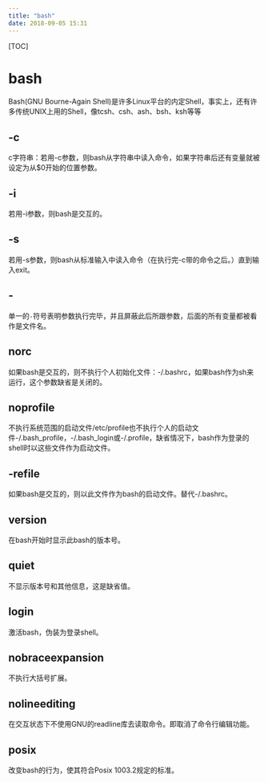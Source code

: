 ```yaml
---
title: "bash"
date: 2018-09-05 15:31
---
```


[TOC]

# bash

Bash(GNU Bourne-Again Shell)是许多Linux平台的内定Shell，事实上，还有许多传统UNIX上用的Shell，像tcsh、csh、ash、bsh、ksh等等



## -c

c字符串：若用-c参数，则bash从字符串中读入命令，如果字符串后还有变量就被设定为从$0开始的位置参数。

## -i 

若用-i参数，则bash是交互的。

## -s

若用-s参数，则bash从标准输入中读入命令（在执行完-c带的命令之后。）直到输入exit。

## -

单一的`-`符号表明参数执行完毕，并且屏蔽此后所跟参数，后面的所有变量都被看作是文件名。

## norc

如果bash是交互的，则不执行个人初始化文件：-/.bashrc，如果bash作为sh来运行，这个参数缺省是关闭的。

## noprofile

不执行系统范围的启动文件/etc/profile也不执行个人的启动文件-/.bash_profile，-/.bash_login或-/.profile，缺省情况下，bash作为登录的shell时以这些文件作为启动文件。

## -refile

如果bash是交互的，则以此文件作为bash的启动文件。替代-/.bashrc。

## version

在bash开始时显示此bash的版本号。

## quiet

不显示版本号和其他信息，这是缺省值。

## login

激活bash，伪装为登录shell。

## nobraceexpansion

不执行大括号扩展。

## nolineediting

在交互状态下不使用GNU的readline库去读取命令。即取消了命令行编辑功能。

## posix

改变bash的行为，使其符合Posix 1003.2规定的标准。

